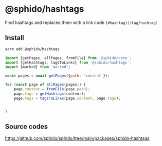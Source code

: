 # @sphido/hashtags

Find hashtags and replaces them with a link code `[#hashtag](/tag/hashtag)`

## Install

```bash
yarn add @sphido/hashtags
```

```javascript
import {getPages, allPages, fromFile} from '@sphido/core';
import {getHashtags, tagsToLinks} from '@sphido/hashtags';
import {marked} from 'marked';

const pages = await getPages({path: 'content'});

for (const page of allPages(pages)) {
	page.content = fromFile(page.path);
	page.tags = getHashtags(content);
	page.tags = tagsToLinks(page.content, page.tags);


}
```

## Source codes

https://github.com/sphido/sphido/tree/main/packages/sphido-hashtags